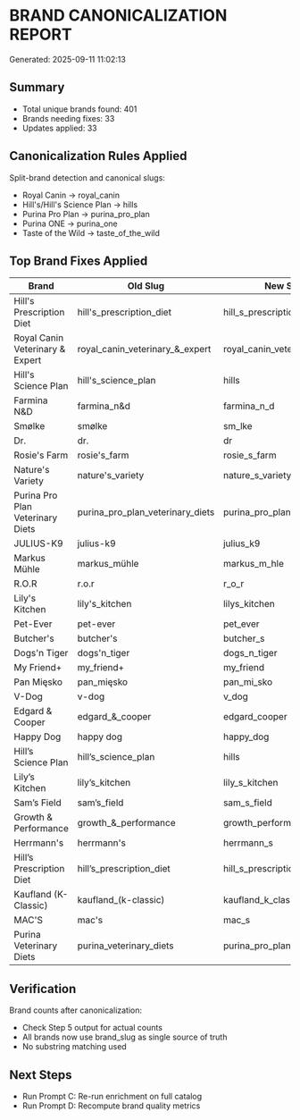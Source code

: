 # BRAND CANONICALIZATION REPORT
Generated: 2025-09-11 11:02:13

## Summary

- Total unique brands found: 401
- Brands needing fixes: 33
- Updates applied: 33

## Canonicalization Rules Applied

Split-brand detection and canonical slugs:
- Royal Canin → royal_canin
- Hill's/Hill's Science Plan → hills
- Purina Pro Plan → purina_pro_plan
- Purina ONE → purina_one
- Taste of the Wild → taste_of_the_wild

## Top Brand Fixes Applied

| Brand | Old Slug | New Slug | Products |
|-------|----------|----------|----------|
| Hill's Prescription Diet | hill's_prescription_diet | hill_s_prescription_diet | 241 |
| Royal Canin Veterinary & Expert | royal_canin_veterinary_&_expert | royal_canin_veterinary_expert | 204 |
| Hill's Science Plan | hill's_science_plan | hills | 164 |
| Farmina N&D | farmina_n&d | farmina_n_d | 136 |
| Smølke | smølke | sm_lke | 108 |
| Dr. | dr. | dr | 76 |
| Rosie's Farm | rosie's_farm | rosie_s_farm | 60 |
| Nature's Variety | nature's_variety | nature_s_variety | 48 |
| Purina Pro Plan Veterinary Diets | purina_pro_plan_veterinary_diets | purina_pro_plan | 40 |
| JULIUS-K9 | julius-k9 | julius_k9 | 36 |
| Markus Mühle | markus_mühle | markus_m_hle | 32 |
| R.O.R | r.o.r | r_o_r | 28 |
| Lily's Kitchen | lily's_kitchen | lilys_kitchen | 24 |
| Pet-Ever | pet-ever | pet_ever | 12 |
| Butcher's | butcher's | butcher_s | 8 |
| Dogs'n Tiger | dogs'n_tiger | dogs_n_tiger | 8 |
| My Friend+ | my_friend+ | my_friend | 8 |
| Pan Mięsko | pan_mięsko | pan_mi_sko | 8 |
| V-Dog | v-dog | v_dog | 8 |
| Edgard & Cooper | edgard_&_cooper | edgard_cooper | 5 |
| Happy Dog | happy dog | happy_dog | 5 |
| Hill’s Science Plan | hill’s_science_plan | hills | 5 |
| Lily’s Kitchen | lily’s_kitchen | lily_s_kitchen | 5 |
| Sam’s Field | sam’s_field | sam_s_field | 5 |
| Growth & Performance | growth_&_performance | growth_performance | 4 |
| Herrmann's | herrmann's | herrmann_s | 4 |
| Hill’s Prescription Diet | hill’s_prescription_diet | hill_s_prescription_diet | 4 |
| Kaufland (K-Classic) | kaufland_(k-classic) | kaufland_k_classic | 4 |
| MAC'S | mac's | mac_s | 4 |
| Purina Veterinary Diets | purina_veterinary_diets | purina_pro_plan | 4 |


## Verification

Brand counts after canonicalization:
- Check Step 5 output for actual counts
- All brands now use brand_slug as single source of truth
- No substring matching used

## Next Steps

- Run Prompt C: Re-run enrichment on full catalog
- Run Prompt D: Recompute brand quality metrics
